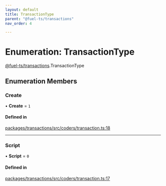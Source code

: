 ```yaml
---
layout: default
title: TransactionType
parent: "@fuel-ts/transactions"
nav_order: 4

---
```


# Enumeration: TransactionType

[@fuel-ts/transactions](../index.md).TransactionType

## Enumeration Members

### Create

• **Create** = ``1``

#### Defined in

[packages/transactions/src/coders/transaction.ts:18](https://github.com/FuelLabs/fuels-ts/blob/master/packages/transactions/src/coders/transaction.ts#L18)

___

### Script

• **Script** = ``0``

#### Defined in

[packages/transactions/src/coders/transaction.ts:17](https://github.com/FuelLabs/fuels-ts/blob/master/packages/transactions/src/coders/transaction.ts#L17)
